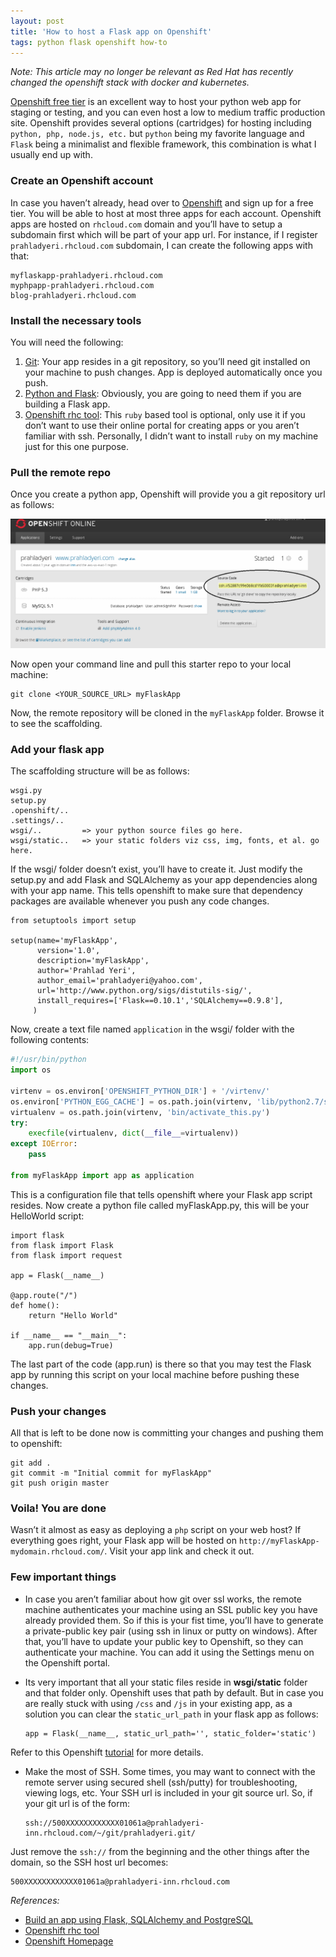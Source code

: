 ```yaml
---
layout: post
title: 'How to host a Flask app on Openshift'
tags: python flask openshift how-to
---
```


*Note: This article may no longer be relevant as Red Hat has recently changed the openshift stack with docker and kubernetes.*

[Openshift free tier](https://www.openshift.com/) is an excellent way to host your python web app for staging or testing, and you can even host a low to medium traffic production site. Openshift provides several options (cartridges) for hosting including `python, php, node.js, etc.` but `python` being my favorite language and `Flask` being a minimalist and flexible framework, this combination is what I usually end up with.<!--more-->

### Create an Openshift account

In case you haven’t already, head over to [Openshift](https://www.openshift.com/) and sign up for a free tier. You will be able to host at most three apps for each account. Openshift apps are hosted on `rhcloud.com` domain and you’ll have to setup a subdomain first which will be part of your app url. For instance, if I register `prahladyeri.rhcloud.com` subdomain, I can create the following apps with that:

	myflaskapp-prahladyeri.rhcloud.com
	myphpapp-prahladyeri.rhcloud.com
	blog-prahladyeri.rhcloud.com

### Install the necessary tools

You will need the following:

1.  [Git](git-scm.com/): Your app resides in a git repository, so you’ll need git installed on your machine to push changes. App is deployed automatically once you push.
2.  [Python and Flask](http://python.org): Obviously, you are going to need them if you are building a Flask app.
3.  [Openshift rhc tool](https://rubygems.org/gems/rhc): This `ruby` based tool is optional, only use it if you don’t want to use their online portal for creating apps or you aren’t familiar with ssh. Personally, I didn’t want to install `ruby` on my machine just for this one purpose.

### Pull the remote repo

Once you create a python app, Openshift will provide you a git repository url as follows:

![Openshift git url](/uploads/old/openshift-git-repo.png)

Now open your command line and pull this starter repo to your local machine:

	git clone <YOUR_SOURCE_URL> myFlaskApp

Now, the remote repository will be cloned in the `myFlaskApp` folder. Browse it to see the scaffolding.

### Add your flask app

The scaffolding structure will be as follows:

	wsgi.py
	setup.py
	.openshift/..
	.settings/..
	wsgi/..         => your python source files go here.
	wsgi/static..   => your static folders viz css, img, fonts, et al. go here.

If the wsgi/ folder doesn’t exist, you’ll have to create it. Just modify the setup.py and add Flask and SQLAlchemy as your app dependencies along with your app name. This tells openshift to make sure that dependency packages are available whenever you push any code changes.

	from setuptools import setup

	setup(name='myFlaskApp',
		  version='1.0',
		  description='myFlaskApp',
		  author='Prahlad Yeri',
		  author_email='prahladyeri@yahoo.com',
		  url='http://www.python.org/sigs/distutils-sig/',
		  install_requires=['Flask==0.10.1','SQLAlchemy==0.9.8'],
		 )

Now, create a text file named `application` in the wsgi/ folder with the following contents:

```python
#!/usr/bin/python
import os

virtenv = os.environ['OPENSHIFT_PYTHON_DIR'] + '/virtenv/'
os.environ['PYTHON_EGG_CACHE'] = os.path.join(virtenv, 'lib/python2.7/site-packages')
virtualenv = os.path.join(virtenv, 'bin/activate_this.py')
try:
	execfile(virtualenv, dict(__file__=virtualenv))
except IOError:
	pass

from myFlaskApp import app as application       
```

This is a configuration file that tells openshift where your Flask app script resides. Now create a python file called myFlaskApp.py, this will be your HelloWorld script:

	import flask
	from flask import Flask
	from flask import request

	app = Flask(__name__)

	@app.route("/")
	def home():
		return "Hello World"

	if __name__ == "__main__":
		app.run(debug=True)

The last part of the code (app.run) is there so that you may test the Flask app by running this script on your local machine before pushing these changes.

### Push your changes

All that is left to be done now is committing your changes and pushing them to openshift:

	git add .
	git commit -m "Initial commit for myFlaskApp"
	git push origin master

### Voila! You are done

Wasn’t it almost as easy as deploying a `php` script on your web host? If everything goes right, your Flask app will be hosted on `http://myFlaskApp-mydomain.rhcloud.com/`. Visit your app link and check it out.

### Few important things

-   In case you aren’t familiar about how git over ssl works, the remote machine authenticates your machine using an SSL public key you have already provided them. So if this is your fist time, you’ll have to generate a private-public key pair (using ssh in linux or putty on windows). After that, you’ll have to update your public key to Openshift, so they can authenticate your machine. You can add it using the Settings menu on the Openshift portal.
-   Its very important that all your static files reside in **wsgi/static** folder and that folder only. Openshift uses that path by default. But in case you are really stuck with using `/css` and `/js` in your existing app, as a solution you can clear the `static_url_path` in your flask app as follows:

		app = Flask(__name__, static_url_path='', static_folder='static')
        
Refer to this Openshift [tutorial](https://blog.openshift.com/build-your-app-on-openshift-using-flask-sqlalchemy-and-postgresql-92/) for more details.

-   Make the most of SSH. Some times, you may want to connect with the remote server using secured shell (ssh/putty) for troubleshooting, viewing logs, etc. Your SSH url is included in your git source url. So, if your git url is of the form:

		ssh://500XXXXXXXXXXXX01061a@prahladyeri-inn.rhcloud.com/~/git/prahladyeri.git/
            
Just remove the `ssh://` from the beginning and the other things after the domain, so the SSH host url becomes:

	500XXXXXXXXXXXX01061a@prahladyeri-inn.rhcloud.com
        
*References:*

-   [Build an app using Flask, SQLAlchemy and PostgreSQL](https://blog.openshift.com/build-your-app-on-openshift-using-flask-sqlalchemy-and-postgresql-92/)
-   [Openshift rhc tool](https://rubygems.org/gems/rhc)
-   [Openshift Homepage](https://www.openshift.com/)

